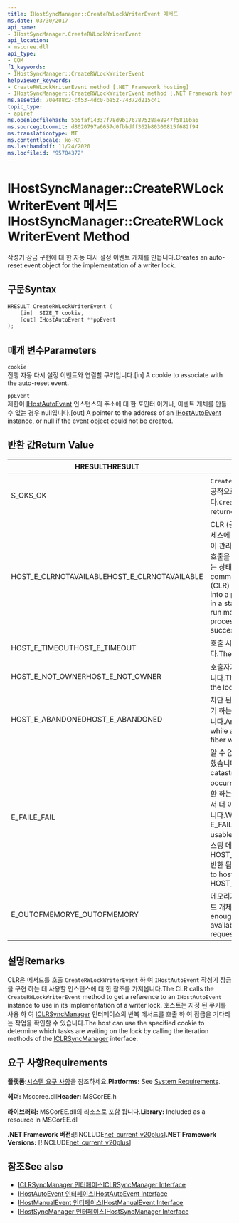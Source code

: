 ```yaml
---
title: IHostSyncManager::CreateRWLockWriterEvent 메서드
ms.date: 03/30/2017
api_name:
- IHostSyncManager.CreateRWLockWriterEvent
api_location:
- mscoree.dll
api_type:
- COM
f1_keywords:
- IHostSyncManager::CreateRWLockWriterEvent
helpviewer_keywords:
- CreateRWLockWriterEvent method [.NET Framework hosting]
- IHostSyncManager::CreateRWLockWriterEvent method [.NET Framework hosting]
ms.assetid: 70e488c2-cf53-4dc0-ba52-74372d215c41
topic_type:
- apiref
ms.openlocfilehash: 5b5faf14337f78d9b176787528ae8947f5810ba6
ms.sourcegitcommit: d8020797a6657d0fbbdff362b80300815f682f94
ms.translationtype: MT
ms.contentlocale: ko-KR
ms.lasthandoff: 11/24/2020
ms.locfileid: "95704372"
---
```

# <a name="ihostsyncmanagercreaterwlockwriterevent-method"></a><span data-ttu-id="23f4e-102">IHostSyncManager::CreateRWLockWriterEvent 메서드</span><span class="sxs-lookup"><span data-stu-id="23f4e-102">IHostSyncManager::CreateRWLockWriterEvent Method</span></span>

<span data-ttu-id="23f4e-103">작성기 잠금 구현에 대 한 자동 다시 설정 이벤트 개체를 만듭니다.</span><span class="sxs-lookup"><span data-stu-id="23f4e-103">Creates an auto-reset event object for the implementation of a writer lock.</span></span>  
  
## <a name="syntax"></a><span data-ttu-id="23f4e-104">구문</span><span class="sxs-lookup"><span data-stu-id="23f4e-104">Syntax</span></span>  
  
```cpp  
HRESULT CreateRWLockWriterEvent (  
    [in]  SIZE_T cookie,  
    [out] IHostAutoEvent **ppEvent  
);  
```  
  
## <a name="parameters"></a><span data-ttu-id="23f4e-105">매개 변수</span><span class="sxs-lookup"><span data-stu-id="23f4e-105">Parameters</span></span>  

 `cookie`  
 <span data-ttu-id="23f4e-106">진행 자동 다시 설정 이벤트와 연결할 쿠키입니다.</span><span class="sxs-lookup"><span data-stu-id="23f4e-106">[in] A cookie to associate with the auto-reset event.</span></span>  
  
 `ppEvent`  
 <span data-ttu-id="23f4e-107">제한이 [IHostAutoEvent](ihostautoevent-interface.md) 인스턴스의 주소에 대 한 포인터 이거나, 이벤트 개체를 만들 수 없는 경우 null입니다.</span><span class="sxs-lookup"><span data-stu-id="23f4e-107">[out] A pointer to the address of an [IHostAutoEvent](ihostautoevent-interface.md) instance, or null if the event object could not be created.</span></span>  
  
## <a name="return-value"></a><span data-ttu-id="23f4e-108">반환 값</span><span class="sxs-lookup"><span data-stu-id="23f4e-108">Return Value</span></span>  
  
|<span data-ttu-id="23f4e-109">HRESULT</span><span class="sxs-lookup"><span data-stu-id="23f4e-109">HRESULT</span></span>|<span data-ttu-id="23f4e-110">설명</span><span class="sxs-lookup"><span data-stu-id="23f4e-110">Description</span></span>|  
|-------------|-----------------|  
|<span data-ttu-id="23f4e-111">S_OK</span><span class="sxs-lookup"><span data-stu-id="23f4e-111">S_OK</span></span>|<span data-ttu-id="23f4e-112">`CreateRWLockWriterEvent` 성공적으로 반환 되었습니다.</span><span class="sxs-lookup"><span data-stu-id="23f4e-112">`CreateRWLockWriterEvent` returned successfully.</span></span>|  
|<span data-ttu-id="23f4e-113">HOST_E_CLRNOTAVAILABLE</span><span class="sxs-lookup"><span data-stu-id="23f4e-113">HOST_E_CLRNOTAVAILABLE</span></span>|<span data-ttu-id="23f4e-114">CLR (공용 언어 런타임)이 프로세스에 로드 되지 않았거나 CLR이 관리 코드를 실행할 수 없거나 호출을 성공적으로 처리할 수 없는 상태에 있습니다.</span><span class="sxs-lookup"><span data-stu-id="23f4e-114">The common language runtime (CLR) has not been loaded into a process, or the CLR is in a state in which it cannot run managed code or process the call successfully.</span></span>|  
|<span data-ttu-id="23f4e-115">HOST_E_TIMEOUT</span><span class="sxs-lookup"><span data-stu-id="23f4e-115">HOST_E_TIMEOUT</span></span>|<span data-ttu-id="23f4e-116">호출 시간이 초과 되었습니다.</span><span class="sxs-lookup"><span data-stu-id="23f4e-116">The call timed out.</span></span>|  
|<span data-ttu-id="23f4e-117">HOST_E_NOT_OWNER</span><span class="sxs-lookup"><span data-stu-id="23f4e-117">HOST_E_NOT_OWNER</span></span>|<span data-ttu-id="23f4e-118">호출자가 잠금을 소유 하지 않습니다.</span><span class="sxs-lookup"><span data-stu-id="23f4e-118">The caller does not own the lock.</span></span>|  
|<span data-ttu-id="23f4e-119">HOST_E_ABANDONED</span><span class="sxs-lookup"><span data-stu-id="23f4e-119">HOST_E_ABANDONED</span></span>|<span data-ttu-id="23f4e-120">차단 된 스레드나 파이버에서 대기 하는 동안 이벤트를 취소 했습니다.</span><span class="sxs-lookup"><span data-stu-id="23f4e-120">An event was canceled while a blocked thread or fiber was waiting on it.</span></span>|  
|<span data-ttu-id="23f4e-121">E_FAIL</span><span class="sxs-lookup"><span data-stu-id="23f4e-121">E_FAIL</span></span>|<span data-ttu-id="23f4e-122">알 수 없는 치명적인 오류가 발생 했습니다.</span><span class="sxs-lookup"><span data-stu-id="23f4e-122">An unknown catastrophic failure occurred.</span></span> <span data-ttu-id="23f4e-123">메서드가 E_FAIL 반환 하는 경우 해당 프로세스 내에서 더 이상 CLR을 사용할 수 없습니다.</span><span class="sxs-lookup"><span data-stu-id="23f4e-123">When a method returns E_FAIL, the CLR is no longer usable within the process.</span></span> <span data-ttu-id="23f4e-124">호스팅 메서드를 이후에 호출 하면 HOST_E_CLRNOTAVAILABLE 반환 됩니다.</span><span class="sxs-lookup"><span data-stu-id="23f4e-124">Subsequent calls to hosting methods return HOST_E_CLRNOTAVAILABLE.</span></span>|  
|<span data-ttu-id="23f4e-125">E_OUTOFMEMORY</span><span class="sxs-lookup"><span data-stu-id="23f4e-125">E_OUTOFMEMORY</span></span>|<span data-ttu-id="23f4e-126">메모리가 부족 하 여 요청한 이벤트 개체를 만들 수 없습니다.</span><span class="sxs-lookup"><span data-stu-id="23f4e-126">Not enough memory was available to create the requested event object.</span></span>|  
  
## <a name="remarks"></a><span data-ttu-id="23f4e-127">설명</span><span class="sxs-lookup"><span data-stu-id="23f4e-127">Remarks</span></span>  

 <span data-ttu-id="23f4e-128">CLR은 메서드를 호출 `CreateRWLockWriterEvent` 하 여 `IHostAutoEvent` 작성기 잠금을 구현 하는 데 사용할 인스턴스에 대 한 참조를 가져옵니다.</span><span class="sxs-lookup"><span data-stu-id="23f4e-128">The CLR calls the `CreateRWLockWriterEvent` method to get a reference to an `IHostAutoEvent` instance to use in its implementation of a writer lock.</span></span> <span data-ttu-id="23f4e-129">호스트는 지정 된 쿠키를 사용 하 여 [ICLRSyncManager](iclrsyncmanager-interface.md) 인터페이스의 반복 메서드를 호출 하 여 잠금을 기다리는 작업을 확인할 수 있습니다.</span><span class="sxs-lookup"><span data-stu-id="23f4e-129">The host can use the specified cookie to determine which tasks are waiting on the lock by calling the iteration methods of the [ICLRSyncManager](iclrsyncmanager-interface.md) interface.</span></span>  
  
## <a name="requirements"></a><span data-ttu-id="23f4e-130">요구 사항</span><span class="sxs-lookup"><span data-stu-id="23f4e-130">Requirements</span></span>  

 <span data-ttu-id="23f4e-131">**플랫폼:**[시스템 요구 사항](../../get-started/system-requirements.md)을 참조하세요.</span><span class="sxs-lookup"><span data-stu-id="23f4e-131">**Platforms:** See [System Requirements](../../get-started/system-requirements.md).</span></span>  
  
 <span data-ttu-id="23f4e-132">**헤더:** Mscoree.dll</span><span class="sxs-lookup"><span data-stu-id="23f4e-132">**Header:** MSCorEE.h</span></span>  
  
 <span data-ttu-id="23f4e-133">**라이브러리:** MSCorEE.dll의 리소스로 포함 됩니다.</span><span class="sxs-lookup"><span data-stu-id="23f4e-133">**Library:** Included as a resource in MSCorEE.dll</span></span>  
  
 <span data-ttu-id="23f4e-134">**.NET Framework 버전:**[!INCLUDE[net_current_v20plus](../../../../includes/net-current-v20plus-md.md)]</span><span class="sxs-lookup"><span data-stu-id="23f4e-134">**.NET Framework Versions:** [!INCLUDE[net_current_v20plus](../../../../includes/net-current-v20plus-md.md)]</span></span>  
  
## <a name="see-also"></a><span data-ttu-id="23f4e-135">참조</span><span class="sxs-lookup"><span data-stu-id="23f4e-135">See also</span></span>

- [<span data-ttu-id="23f4e-136">ICLRSyncManager 인터페이스</span><span class="sxs-lookup"><span data-stu-id="23f4e-136">ICLRSyncManager Interface</span></span>](iclrsyncmanager-interface.md)
- [<span data-ttu-id="23f4e-137">IHostAutoEvent 인터페이스</span><span class="sxs-lookup"><span data-stu-id="23f4e-137">IHostAutoEvent Interface</span></span>](ihostautoevent-interface.md)
- [<span data-ttu-id="23f4e-138">IHostManualEvent 인터페이스</span><span class="sxs-lookup"><span data-stu-id="23f4e-138">IHostManualEvent Interface</span></span>](ihostmanualevent-interface.md)
- [<span data-ttu-id="23f4e-139">IHostSyncManager 인터페이스</span><span class="sxs-lookup"><span data-stu-id="23f4e-139">IHostSyncManager Interface</span></span>](ihostsyncmanager-interface.md)
